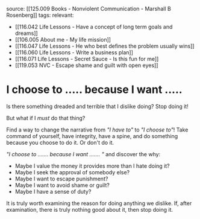 source: [[125.009 Books - Nonviolent Communication - Marshall B Rosenberg]]
tags:
relevant:
- [[116.042 Life Lessons - Have a concept of long term goals and dreams]]
- [[106.005 About me - My life mission]]
- [[116.047 Life Lessons - He who best defines the problem usually wins]]
- [[116.060 Life Lessons - Write a business plan]]
- [[116.071 Life Lessons - Secret Sauce - Is this fun for me]]
- [[119.053 NVC - Escape shame and guilt with open eyes]]

# I choose to ..... because I want .....

Is there something dreaded and terrible that I dislike doing? Stop doing it!

But what if I _must_ do that thing? 

Find a way to change the narrative from _"I have to"_ to _"I choose to"_! Take command of yourself, have integrity, have a spine, and do something because you choose to do it. Or don't do it.

_"I choose to ....... because I want ....... "_ and discover the why:
- Maybe I value the money it provides more than I hate doing it? 
- Maybe I seek the approval of somebody else? 
- Maybe I want to escape punishment?
- Maybe I want to avoid shame or guilt?
- Maybe I have a sense of duty?  

It is truly worth examining the reason for doing anything we dislike. If, after examination, there is truly nothing good about it, then stop doing it. 

